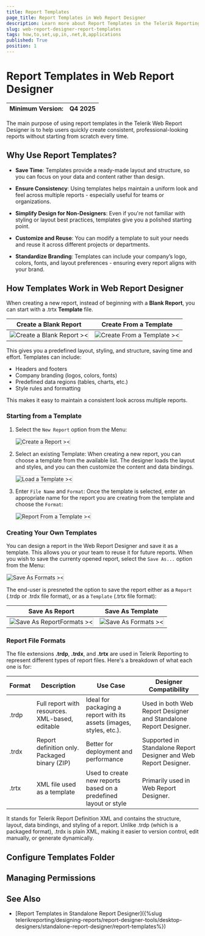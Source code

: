 ```yaml
---
title: Report Templates
page_title: Report Templates in Web Report Designer
description: Learn more about Report Templates in the Telerik Reporting Web Report Designer, how to create and reuse them.
slug: web-report-designer-report-templates
tags: how,to,set,up,in,.net,8,applications
published: True 
position: 1 
---
```


<style>
img[alt$="><"] {
  border: 1px solid lightgrey;
}
</style>

# Report Templates in Web Report Designer

|Minimum Version:|Q4 2025|
|----|----|

The main purpose of using report templates in the Telerik Web Report Designer is to help users quickly create consistent, professional-looking reports without starting from scratch every time. 

## Why Use Report Templates?

* **Save Time**: Templates provide a ready-made layout and structure, so you can focus on your data and content rather than design.

* **Ensure Consistency**: Using templates helps maintain a uniform look and feel across multiple reports - especially useful for teams or organizations.

* **Simplify Design for Non-Designers**: Even if you're not familiar with styling or layout best practices, templates give you a polished starting point.

* **Customize and Reuse**: You can modify a template to suit your needs and reuse it across different projects or departments.

* **Standardize Branding**: Templates can include your company’s logo, colors, fonts, and layout preferences - ensuring every report aligns with your brand.

## How Templates Work in Web Report Designer

When creating a new report, instead of beginning with a **Blank Report**, you can start with a .trtx **Template** file. 

|Create a Blank Report|Create From a Template|
|----|----|
|![Create a Blank Report ><](images/web-report-designer-report-templates-create-blank.png) |![Create From a Template ><](images/web-report-designer-report-templates-create-from-template.png)|  

This gives you a predefined layout, styling, and structure, saving time and effort. Templates can include:
* Headers and footers
* Company branding (logos, colors, fonts)
* Predefined data regions (tables, charts, etc.)
* Style rules and formatting

This makes it easy to maintain a consistent look across multiple reports. 

### Starting from a Template

1. Select the `New Report` option from the Menu:

	![Create a Report ><](images/wrd-create-menu-option.png)   

1. Select an existing Template: When creating a new report, you can choose a template from the available list. The designer loads the layout and styles, and you can then customize the content and data bindings.
	
	![Load a Template ><](images/web-report-designer-report-templates-load-template.png) 

1. Enter `File Name` and `Format`: Once the template is selected, enter an appropriate name for the report you are creating from the template and choose the `Format`:

	![Report From a Template ><](images/web-report-designer-report-templates-report-from-template.png) 

### Creating Your Own Templates

You can design a report in the Web Report Designer and save it as a template. This allows you or your team to reuse it for future reports. When you wish to save the currenty opened report, select the `Save As...` option from the Menu:

![Save As Formats ><](images/wrd-save-as-menu-option.png)  

The end-user is presneted the option to save the report either as a `Report` (.trdp or .trdx file format), or as a `Template` (.trtx file format):

|Save As Report|Save As Template|
|----|----|
|![Save As ReportFormats ><](images/web-report-designer-report-templates-save-as-report.png) |![Save As Formats ><](images/web-report-designer-report-templates-save-as-template.png)| 
 
### Report File Formats

The file extensions **.trdp**, **.trdx**, and **.trtx** are used in Telerik Reporting to represent different types of report files. Here's a breakdown of what each one is for:

|Format| Description| Use Case|Designer Compatibility|
|----|----|----|----|
|.trdp|Full report with resources. XML-based, editable|Ideal for packaging a report with its assets (images, styles, etc.).|Used in both Web Report Designer and Standalone Report Designer.|
|.trdx|Report definition only. Packaged binary (ZIP)|Better for deployment and performance|Supported in Standalone Report Designer and Web Report Designer.|
|.trtx|XML file used as a template|Used to create new reports based on a predefined layout or style|Primarily used in Web Report Designer.|

It stands for Telerik Report Definition XML and contains the structure, layout, data bindings, and styling of a report. Unlike .trdp (which is a packaged format), .trdx is plain XML, making it easier to version control, edit manually, or generate dynamically.

## Configure Templates Folder

## Managing Permissions



## See Also

* [Report Templates in Standalone Report Designer]({%slug telerikreporting/designing-reports/report-designer-tools/desktop-designers/standalone-report-designer/report-templates%})
